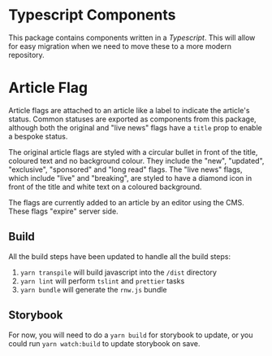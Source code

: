 # Typescript Components

This package contains components written in a *Typescript*. This will allow for
easy migration when we need to move these to a more modern repository.
# Article Flag
Article flags are attached to an article like a label to indicate the article's
status. Common statuses are exported as components from this package, although both the original and "live news" flags have a `title` prop to enable a bespoke status.

The original article flags are styled with a circular bullet in front of the title, coloured text and no background colour. They include the "new", "updated", "exclusive", "sponsored" and "long read" flags. The "live news" flags, which include "live" and "breaking", are styled to have a diamond icon in front of the title and white text on a coloured background.

The flags are currently added to an article by an editor using the CMS. These
flags "expire" server side.
## Build

All the build steps have been updated to handle all the build steps:

1. `yarn transpile` will build javascript into the `/dist` directory
1. `yarn lint` will perform `tslint` and `prettier` tasks
1. `yarn bundle` will generate the `rnw.js` bundle

## Storybook

For now, you will need to do a `yarn build` for storybook to update, or you could run `yarn watch:build` to update storybook on save.

